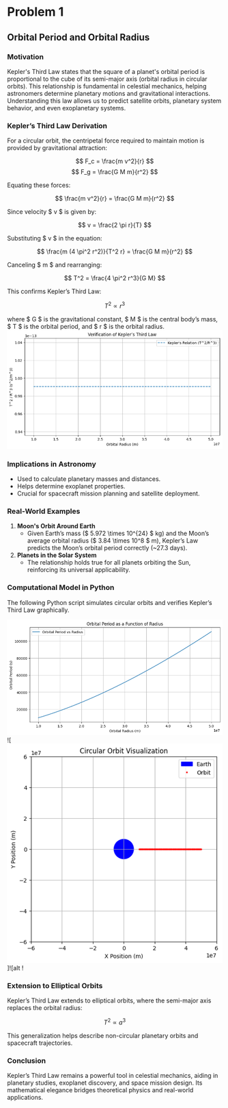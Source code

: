 # Problem 1
## Orbital Period and Orbital Radius

### Motivation
Kepler's Third Law states that the square of a planet's orbital period is proportional to the cube of its semi-major axis (orbital radius in circular orbits). This relationship is fundamental in celestial mechanics, helping astronomers determine planetary motions and gravitational interactions. Understanding this law allows us to predict satellite orbits, planetary system behavior, and even exoplanetary systems.

### Kepler’s Third Law Derivation
For a circular orbit, the centripetal force required to maintain motion is provided by gravitational attraction:

$$  F_c = \frac{m v^2}{r}  $$
$$ F_g = \frac{G M m}{r^2} $$

Equating these forces:

$$ \frac{m v^2}{r} = \frac{G M m}{r^2} $$

Since velocity $  v  $ is given by:

$$ v = \frac{2 \pi r}{T} $$

Substituting $ v $ in the equation:

$$ \frac{m (4 \pi^2 r^2)}{T^2 r} = \frac{G M m}{r^2} $$

Canceling $ m $ and rearranging:

$$ T^2 = \frac{4 \pi^2 r^3}{G M} $$

This confirms Kepler’s Third Law:

$$ T^2 \propto r^3 $$

where $ G $ is the gravitational constant, $ M $ is the central body’s mass, $ T $ is the orbital period, and $ r $ is the orbital radius.
![alt text](image-5.png)

### Implications in Astronomy
- Used to calculate planetary masses and distances.
- Helps determine exoplanet properties.
- Crucial for spacecraft mission planning and satellite deployment.

### Real-World Examples
1. **Moon's Orbit Around Earth**
   - Given Earth’s mass ($ 5.972 \times 10^{24} $ kg) and the Moon’s average orbital radius ($ 3.84 \times 10^8 $ m), Kepler’s Law predicts the Moon’s orbital period correctly (~27.3 days).
2. **Planets in the Solar System**
   - The relationship holds true for all planets orbiting the Sun, reinforcing its universal applicability.

### Computational Model in Python
The following Python script simulates circular orbits and verifies Kepler’s Third Law graphically.

![alt text](image.png)![![alt text](image-2.png)]![alt !

### Extension to Elliptical Orbits
Kepler’s Third Law extends to elliptical orbits, where the semi-major axis replaces the orbital radius:

$$ T^2 \propto a^3 $$

This generalization helps describe non-circular planetary orbits and spacecraft trajectories.

### Conclusion
Kepler’s Third Law remains a powerful tool in celestial mechanics, aiding in planetary studies, exoplanet discovery, and space mission design. Its mathematical elegance bridges theoretical physics and real-world applications.